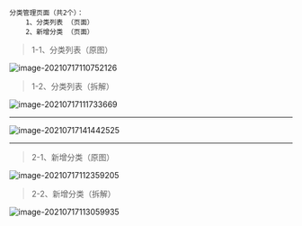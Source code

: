 ~~~
分类管理页面（共2个）：
	1、分类列表 （页面）
	2、新增分类 （页面）
~~~



> 1-1、分类列表（原图）

![image-20210717110752126](https://cdn.laoyangzhijia.com/my-picture-master/picture9/image-20210717110752126.png)



> 1-2、分类列表（拆解）

![image-20210717111733669](https://cdn.laoyangzhijia.com/my-picture-master/picture9/image-20210717111733669.png)

---

![image-20210717141442525](https://cdn.laoyangzhijia.com/my-picture-master/picture9/image-20210717141442525.png)

---





> 2-1、新增分类（原图）

![image-20210717112359205](https://cdn.laoyangzhijia.com/my-picture-master/picture9/image-20210717112359205.png)



> 2-2、新增分类（拆解）

![image-20210717113059935](https://cdn.laoyangzhijia.com/my-picture-master/picture9/image-20210717113059935.png)